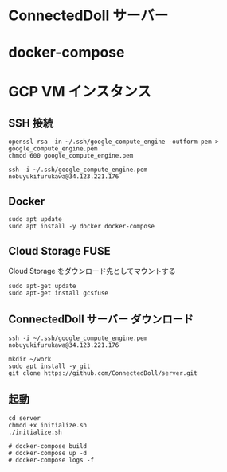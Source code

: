 # ConnectedDoll サーバー

# docker-compose

# GCP VM インスタンス

## SSH 接続
```
openssl rsa -in ~/.ssh/google_compute_engine -outform pem > google_compute_engine.pem
chmod 600 google_compute_engine.pem

ssh -i ~/.ssh/google_compute_engine.pem nobuyukifurukawa@34.123.221.176
```

## Docker

```
sudo apt update
sudo apt install -y docker docker-compose
```

## Cloud Storage FUSE
Cloud Storage をダウンロード先としてマウントする

```
sudo apt-get update
sudo apt-get install gcsfuse

```

## ConnectedDoll サーバー ダウンロード

```
ssh -i ~/.ssh/google_compute_engine.pem nobuyukifurukawa@34.123.221.176

mkdir ~/work
sudo apt install -y git
git clone https://github.com/ConnectedDoll/server.git
```

## 起動

```
cd server
chmod +x initialize.sh
./initialize.sh

# docker-compose build
# docker-compose up -d
# docker-compose logs -f
```
